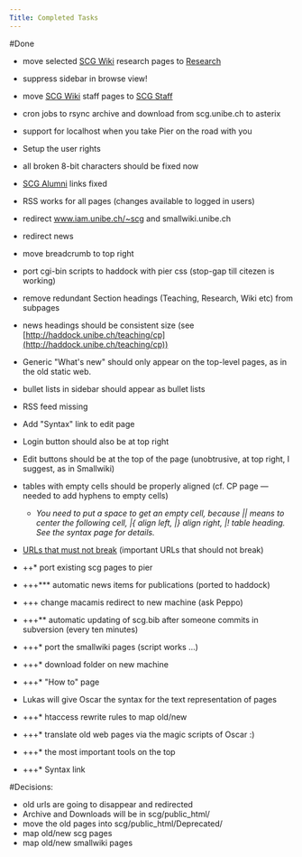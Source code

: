 ```yaml
---
Title: Completed Tasks
---
```


#Done

-  move selected [SCG Wiki](%base_url%/wiki) research pages to [Research](%base_url%/research)
-  suppress sidebar in browse view!
-  move [SCG Wiki](%base_url%/wiki) staff pages to [SCG Staff](%base_url%/staff)
-  cron jobs to rsync archive and download from scg.unibe.ch to asterix
-  support for localhost when you take Pier on the road with you
-  Setup the user rights
-  all broken 8-bit characters should be fixed now
-  [SCG Alumni](%base_url%/wiki/alumni) links fixed
-  RSS works for all pages (changes available to logged in users)
-  redirect www.iam.unibe.ch/~scg and smallwiki.unibe.ch
-  redirect news
-  move breadcrumb to top right
-  port cgi-bin scripts to haddock with pier css (stop-gap till citezen is working)
-  remove redundant Section headings (Teaching, Research, Wiki etc) from subpages
-  news headings should be consistent size (see [http://haddock.unibe.ch/teaching/cp](http://haddock.unibe.ch/teaching/cp))
-  Generic "What's new" should only appear on the top-level pages, as in the old static web.
-  bullet lists in sidebar should appear as bullet lists
-  RSS feed missing
-  Add "Syntax" link to edit page
-  Login button should also be at top right
-  Edit buttons should be at the top of the page (unobtrusive, at top right, I suggest, as in Smallwiki)
-  tables with empty cells should be properly aligned (cf. CP page &mdash; needed to add hyphens to empty cells)
	-  *You need to put a space to get an empty cell, because || means to center the following cell, |{ align left, |} align right, |! table heading. See the syntax page for details.*

-  [URLs that must not break](%base_url%/wiki/scgjoblist/scgpier/urlsthatmustnotbreak) (important URLs that should not break)
-  \+\+\* port existing scg pages to pier
-  \+\+\+\*\*\* automatic news items for publications (ported to haddock)
-  \+\+\+ change macamis redirect to new machine (ask Peppo)
-  \+\+\+\*\* automatic updating of scg.bib after someone commits in subversion (every ten minutes)
-  \+\+\+\* port the smallwiki pages (script works ...)
-  \+\+\+\* download folder on new machine
-  \+\+\+\* "How to" page
-  Lukas will give Oscar the syntax for the text representation of pages 
-  \+\+\+\* htaccess rewrite rules to map old/new
-  \+\+\+\* translate old web pages via the magic scripts of Oscar :)
-  \+\+\+\* the most important tools on the top
-  \+\+\+\* Syntax link

#Decisions:

-  old urls are going to disappear and redirected
-  Archive and Downloads will be in scg/public_html/
-  move the old pages into scg/public_html/Deprecated/
-  map old/new scg pages
-  map old/new smallwiki pages

